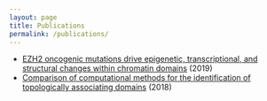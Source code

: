 ```yaml
---
layout: page
title: Publications
permalink: /publications/
---
```


- [EZH2 oncogenic mutations drive epigenetic, transcriptional, and structural changes within chromatin domains](https://www.nature.com/articles/s41588-018-0338-y) (2019)
- [Comparison of computational methods for the identification of topologically associating domains](https://genomebiology.biomedcentral.com/articles/10.1186/s13059-018-1596-9) (2018)
<!-- 
A list of my publications can be found on my [Google Scholar](https://scholar.google.ch/citations?user=wCywtUIAAAAJ&hl=en) page.

-->
